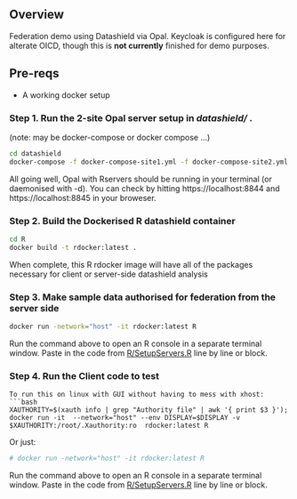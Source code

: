 
## Overview
Federation demo using Datashield via Opal.   Keycloak is configured here for alterate OICD, though this is **not currently** finished for demo purposes.

## Pre-reqs
- A working docker setup

### Step 1. Run the 2-site Opal server setup in *datashield/* .
(note: may be docker-compose or docker compose ...)
```bash
cd datashield
docker-compose -f docker-compose-site1.yml -f docker-compose-site2.yml up
```

All going well, Opal with Rservers should be running in your terminal (or daemonised with -d).  You can check by hitting https://localhost:8844 and https://localhost:8845 in your broweser.

### Step 2. Build the Dockerised R datashield container

```bash
cd R
docker build -t rdocker:latest .
```

When complete, this R rdocker image will have all of the packages necessary for client or server-side datashield analysis

### Step 3. Make sample data authorised for federation from the server side
```bash
docker run -network="host" -it rdocker:latest R
```

Run the command above to open an R console in a separate terminal window.   Paste in the code from [R/SetupServers.R](R/SetupServers.R) line by line or block.

### Step 4. Run the Client code to test
```
To run this on linux with GUI without having to mess with xhost:
```bash
XAUTHORITY=$(xauth info | grep "Authority file" | awk '{ print $3 }'); docker run -it  --network="host" --env DISPLAY=$DISPLAY -v $XAUTHORITY:/root/.Xauthority:ro  rdocker:latest R 
```
Or just:
```bash
# docker run -network="host" -it rdocker:latest R
```

Run the command above to open an R console in a separate terminal window.   Paste in the code from [R/SetupServers.R](R/ClientQuery.R) line by line or block.

